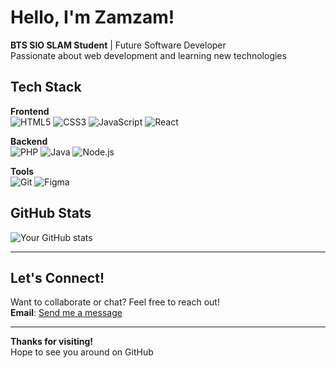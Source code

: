 #  Hello, I'm Zamzam!

**BTS SIO SLAM Student** | Future Software Developer  
Passionate about web development and learning new technologies  

## Tech Stack  
**Frontend**  
![HTML5](https://img.shields.io/badge/HTML5-E34F26?style=flat&logo=html5&logoColor=white)
![CSS3](https://img.shields.io/badge/CSS3-1572B6?style=flat&logo=css3&logoColor=white)
![JavaScript](https://img.shields.io/badge/JavaScript-F7DF1E?style=flat&logo=javascript&logoColor=black)
![React](https://img.shields.io/badge/React-61DAFB?style=flat&logo=react&logoColor=black)

**Backend**  
![PHP](https://img.shields.io/badge/PHP-777BB4?style=flat&logo=php&logoColor=white)
![Java](https://img.shields.io/badge/Java-007396?style=flat&logo=java&logoColor=white)
![Node.js](https://img.shields.io/badge/Node.js-339933?style=flat&logo=node.js&logoColor=white)

**Tools**  
![Git](https://img.shields.io/badge/Git-F05032?style=flat&logo=git&logoColor=white)
![Figma](https://img.shields.io/badge/Figma-F24E1E?style=flat&logo=figma&logoColor=white)

##  GitHub Stats
![Your GitHub stats](https://github-readme-stats.vercel.app/api?username=moumintech&show_icons=true&theme=radical)

---
## Let's Connect!  
Want to collaborate or chat? Feel free to reach out!  
**Email**: [Send me a message](mailto:moumini.tech@gmail.com)  

---
**Thanks for visiting!**  
 Hope to see you around on GitHub 
